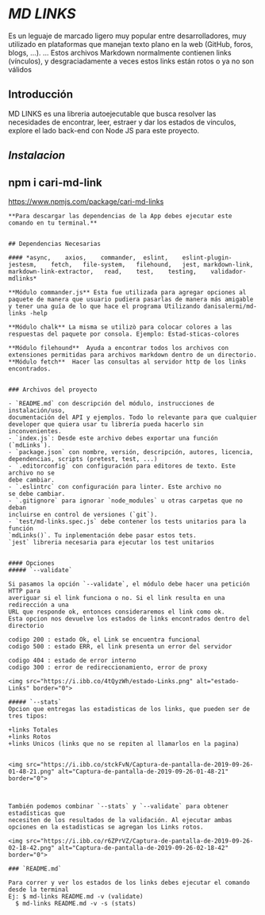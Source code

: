 # __***MD LINKS***__

Es un leguaje de marcado ligero muy popular entre desarrolladores, muy utilizado en  plataformas que manejan texto plano en la web (GitHub, foros, blogs, ...). ... Estos archivos Markdown normalmente contienen links (vínculos), y desgraciadamente a veces estos links están rotos o ya no son válidos

## Introducción
MD LINKS es una libreria autoejecutable que busca resolver las necesidades de encontrar, leer, estraer y dar los estados de vinculos, explore el lado back-end con Node JS para este proyecto.

## _Instalacion_ 

  ## npm i cari-md-link
    
  https://www.npmjs.com/package/cari-md-links 
  ```
  **Para descargar las dependencias de la App debes ejecutar este comando en tu terminal.**


## Dependencias Necesarias 

#### *async,    axios,    commander,  eslint,    eslint-plugin-jestesm,    fetch,   file-system,   filehound,   jest, markdown-link,   markdown-link-extractor,   read,    test,    testing,    validador-mdlinks*

**Módulo commander.js** Esta fue utilizada para agregar opciones al paquete de manera que usuario pudiera pasarlas de manera más amigable y tener una guía de lo que hace el programa Utilizando danisalermi/md-links -help

**Módulo chalk** La misma se utilizò para colocar colores a las respuestas del paquete por consola. Ejemplo: Estad-sticas-colores

**Módulo filehound**  Ayuda a encontrar todos los archivos con extensiones permitidas para archivos markdown dentro de un directorio.
**Módulo fetch**  Hacer las consultas al servidor http de los links encontrados.


### Archivos del proyecto

- `README.md` con descripción del módulo, instrucciones de instalación/uso,
  documentación del API y ejemplos. Todo lo relevante para que cualquier
  developer que quiera usar tu librería pueda hacerlo sin inconvenientes.
- `index.js`: Desde este archivo debes exportar una función (`mdLinks`).
- `package.json` con nombre, versión, descripción, autores, licencia,
  dependencias, scripts (pretest, test, ...)
- `.editorconfig` con configuración para editores de texto. Este archivo no se
  debe cambiar.
- `.eslintrc` con configuración para linter. Este archivo no
  se debe cambiar.
- `.gitignore` para ignorar `node_modules` u otras carpetas que no deban
  incluirse en control de versiones (`git`).
- `test/md-links.spec.js` debe contener los tests unitarios para la función
  `mdLinks()`. Tu inplementación debe pasar estos tets.
  `jest` libreria necesaria para ejecutar los test unitarios


#### Opciones 
##### `--validate`

Si pasamos la opción `--validate`, el módulo debe hacer una petición HTTP para
averiguar si el link funciona o no. Si el link resulta en una redirección a una
URL que responde ok, entonces consideraremos el link como ok.
Esta opcion nos devuelve los estados de links encontrados dentro del directorio 
 
codigo 200 : estado Ok, el Link se encuentra funcional
codigo 500 : estado ERR, el link presenta un error del servidor 

codigo 404 : estado de error interno
codigo 300 : error de redireccionamiento, error de proxy

<img src="https://i.ibb.co/4tQyzWh/estado-Links.png" alt="estado-Links" border="0">

##### `--stats`
Opcion que entregas las estadisticas de los links, que pueden ser de tres tipos:

+links Totales 
+links Rotos 
+links Unicos (links que no se repiten al llamarlos en la pagina)


<img src="https://i.ibb.co/stckFvN/Captura-de-pantalla-de-2019-09-26-01-48-21.png" alt="Captura-de-pantalla-de-2019-09-26-01-48-21" border="0">



También podemos combinar `--stats` y `--validate` para obtener estadísticas que
necesiten de los resultados de la validación. Al ejecutar ambas opciones en la estadisticas se agregan los Links rotos.

<img src="https://i.ibb.co/r6ZPrVZ/Captura-de-pantalla-de-2019-09-26-02-18-42.png" alt="Captura-de-pantalla-de-2019-09-26-02-18-42" border="0">

### `README.md`

Para correr y ver los estados de los links debes ejecutar el comando desde la terminal 
Ej: $ md-links README.md -v (validate)
    $ md-links README.md -v -s (stats)



